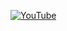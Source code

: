 [![YouTube](http://i.ytimg.com/vi/tMrkg_6a5XQ/hqdefault.jpg)](https://www.youtube.com/watch?v=tMrkg_6a5XQ)

